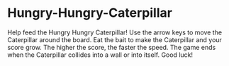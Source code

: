 # Hungry-Hungry-Caterpillar
Help feed the Hungry Hungry Caterpillar! Use the arrow keys to move the Caterpillar around the board. Eat the bait to make the Caterpillar and your score grow. The higher the score, the faster the speed. The game ends when the Caterpillar collides into a wall or into itself. Good luck!   
